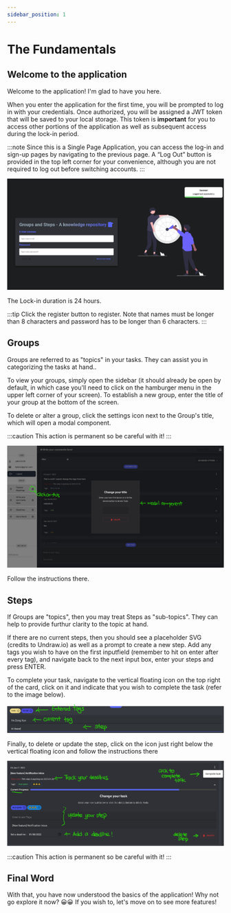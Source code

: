```yaml
---
sidebar_position: 1
---
```


# The Fundamentals

## Welcome to the application

Welcome to the application! I'm glad to have you here.

When you enter the application for the first time, you will be prompted to log in with your credentials. Once authorized, you will be assigned a JWT token that will be saved to your local storage. This token is **important** for you to access other portions of the application as well as subsequent access during the lock-in period.

:::note
Since this is a Single Page Application, you can access the log-in and sign-up pages by navigating to the previous page. A “Log Out” button is provided in the top left corner for your convenience, although you are not required to log out before switching accounts.
:::

![Log in](../../static/img/docs/log-in.png)

The Lock-in duration is 24 hours.

:::tip
Click the register button to register. Note that names must be longer than 8 characters and password has to be longer than 6 characters.
:::

## Groups

Groups are referred to as "topics" in your tasks. They can assist you in categorizing the tasks at hand..

To view your groups, simply open the sidebar (it should already be open by default, in which case you'll need to click on the hamburger menu in the upper left corner of your screen). To establish a new group, enter the title of your group at the bottom of the screen.

To delete or alter a group, click the settings icon next to the Group's title, which will open a modal component.

:::caution
This action is permanent so be careful with it!
:::

![User Modal](../../static/img/docs/user-modal.png)

Follow the instructions there.

## Steps

If Groups are "topics", then you may treat Steps as "sub-topics". They can help to provide furthur clarity to the topic at hand.

If there are no current steps, then you should see a placeholder SVG (credits to Undraw.io) as well as a prompt to create a new step. Add any tags you wish to have on the first inputfield (remember to hit on enter after every tag), and navigate back to the next input box, enter your steps and press ENTER.

To complete your task, navigate to the vertical floating icon on the top right of the card, click on it and indicate that you wish to complete the task (refer to the image below).

![Step Input](../../static/img/docs/step-input.png)

Finally, to delete or update the step, click on the icon just right below the vertical floating icon and follow the instructions there

![Step](../../static/img/docs/step-intro.png)

:::caution
This action is permanent so be careful with it!
:::

## Final Word

With that, you have now understood the basics of the application! Why not go explore it now? 😀😀
If you wish to, let's move on to see more features!
